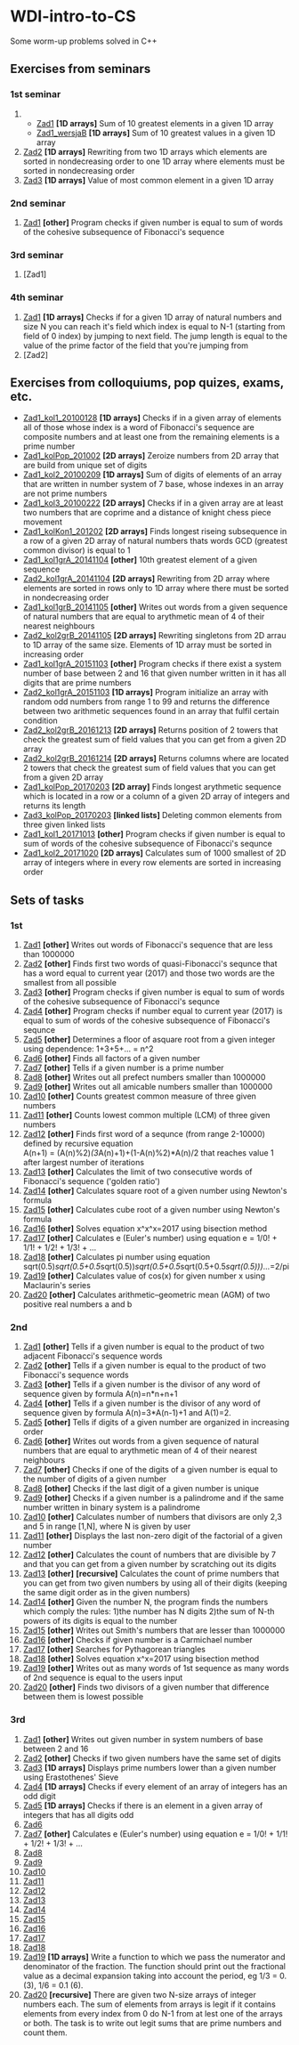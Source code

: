# **WDI-intro-to-CS**
Some worm-up problems solved in C++ 

## Exercises from seminars
### 1st seminar 
1.
	- [Zad1](https://github.com/kaspiotr/WDI-intro-to-CS/tree/master/Sem1_Ex1_20171006 "Sem1_Ex1_20171006") **[1D arrays]** Sum of 10 greatest elements in a given 1D array 
	- [Zad1_wersjaB](https://github.com/kaspiotr/WDI-intro-to-CS/tree/master/Sem1_Ex1_verB_20171006 "Sem1_Ex1_verB_20171006") **[1D arrays]** Sum of 10 greatest values in a given 1D array
2. [Zad2](https://github.com/kaspiotr/WDI-intro-to-CS/tree/master/Sem1_Ex2_20171006 "Sem1_Ex2_20171006") **[1D arrays]** Rewriting from two 1D arrays which elements are sorted in nondecreasing order to one 1D array where elements must be sorted in nondecreasing order
3. [Zad3](https://github.com/kaspiotr/WDI-intro-to-CS/tree/master/Sem1_Ex3_20171006 "Sem1_Ex3_20171006") **[1D arrays]** Value of most common element in a given 1D array 

### 2nd seminar
1. [Zad1](https://github.com/kaspiotr/WDI-intro-to-CS/tree/master/Sem2_Ex1_20171013 "Sem2_Ex1_20171013") **[other]** Program checks if given number is equal to sum of words of the cohesive subsequence of Fibonacci's sequence 

### 3rd seminar
1. [Zad1]

### 4th seminar
1. [Zad1](https://github.com/kaspiotr/WDI-intro-to-CS/tree/master/Sem4_Ex1_20171027 "Sem4_Ex1_20171027") **[1D arrays]** Checks if for a given 1D array of natural numbers and size N you can reach it's field which index is equal to N-1 (starting from field of 0 index) by jumping to next field. The jump length is equal to the value of the prime factor of the field that you're jumping from 
2. [Zad2]

## Exercises from colloquiums, pop quizes, exams, etc.
- [Zad1_kol1_20100128](https://github.com/kaspiotr/WDI-intro-to-CS/tree/master/Ex1_coll1_20100128  "Ex1_coll1_2010012") **[1D arrays]** Checks if in a given array of elements all of those whose index is a word of Fibonacci's sequence are composite numbers and at least one from the remaining elements is a prime number 
- [Zad1_kolPop_201002](https://github.com/kaspiotr/WDI-intro-to-CS/tree/master/Ex1_collRep1_201202 "Ex1_collRep1_201202") **[2D arrays]** Zeroize numbers from 2D array that are build from unique set of digits
- [Zad1_kol2_20100209](https://github.com/kaspiotr/WDI-intro-to-CS/tree/master/Ex1_coll2_20100209  "Ex1_coll2_20100209") **[1D arrays]** Sum of digits of elements of an array that are written in number system of 7 base, whose indexes in an array are not prime numbers
- [Zad1_kol3_20100222](https://github.com/kaspiotr/WDI-intro-to-CS/tree/master/Ex1_coll3_20100222 "Ex1_coll3_20100222") **[2D arrays]** Checks if in a given array are at least two numbers that are coprime and a distance of knight chess piece movement
- [Zad1_kolKon1_201202](https://github.com/kaspiotr/WDI-intro-to-CS/tree/master/Ex1_collFin1_201202 "Ex1_collFin1_201202") **[2D arrays]** Finds longest riseing subsequence in a row of a given 2D array of natural numbers thats words GCD (greatest common divisor) is equal to 1
- [Zad1_kol1grA_20141104](https://github.com/kaspiotr/WDI-intro-to-CS/tree/master/Ex1_coll1grA20141104 "Ex1_coll1grA20141104") **[other]** 10th greatest element of a given sequence
- [Zad2_kol1grA_20141104](https://github.com/kaspiotr/WDI-intro-to-CS/blob/master/Ex2_coll1grA_20141104.cpp "Ex2_coll1grA_20141104.cpp") **[2D arrays]** Rewriting from 2D array where elements are sorted in rows only to 1D array where there must be sorted in nondecreasing order 
- [Zad1_kol1grB_20141105](https://github.com/kaspiotr/WDI-intro-to-CS/tree/master/Ex1_coll1grB_20141105 "Ex1_coll1grB_20141105") **[other]** Writes out words from a given sequence of natural numbers that are equal to arythmetic mean of 4 of their nearest neighbours
- [Zad2_kol2grB_20141105](https://github.com/kaspiotr/WDI-intro-to-CS/tree/master/Ex2_coll1grB_20141105 "Ex2_coll1grB_20141105") **[2D arrays]** Rewriting singletons from 2D arrau to 1D array of the same size. Elements of 1D array must be sorted in increasing order
- [Zad1_kol1grA_20151103](https://github.com/kaspiotr/WDI-intro-to-CS/tree/master/Ex1_coll1grA_20151103 "Ex1_coll1grA_20151103git ") **[other]** Program checks if there exist a system number of base between 2 and 16 that given number written in it has all digits that are prime numbers  
- [Zad2_kol1grA_20151103](https://github.com/kaspiotr/WDI-intro-to-CS/tree/master/Ex2_coll1grA_20151103 "Ex2_coll1grA_20151103") **[1D arrays]** Program initialize an array with random odd numbers from range 1 to 99 and returns the difference between two arithmetic sequences found in an array that fulfil certain condition
- [Zad2_kol2grB_20161213](https://github.com/kaspiotr/WDI-intro-to-CS/tree/master/Ex2_coll2grB_20161213 "Ex2_coll2grB_20161213") **[2D arrays]** Returns position of 2 towers that check the greatest sum of field values that you can get from a given 2D array
- [Zad2_kol2grB_20161214](https://github.com/kaspiotr/WDI-intro-to-CS/tree/master/Ex2_coll2grB_20161214 "Ex2_coll2grB_20161214") **[2D arrays]** Returns columns where are located 2 towers that check the greatest sum of field values that you can get from a given 2D array
- [Zad1_kolPop_20170203](https://github.com/kaspiotr/WDI-intro-to-CS/tree/master/Ex1_collRep_20170203 "Ex1_collRep_20170203") **[2D array]** Finds longest arythmetic sequence which is located in a row or a column of a given 2D array of integers and returns its length
- [Zad3_kolPop_20170203](https://github.com/kaspiotr/WDI-intro-to-CS/tree/master/Ex3_collRep_20170203 "Ex3_collRep_20170203") **[linked lists]** Deleting common elements from three given linked lists
- [Zad1_kol1_20171013](https://github.com/kaspiotr/WDI-intro-to-CS/tree/master/Sem2_Ex1_20171013 "Sem2_Ex1_20171013") **[other]** Program checks if given number is equal to sum of words of the cohesive subsequence of Fibonacci's sequnce
- [Zad1_kol2_20171020](https://github.com/kaspiotr/WDI-intro-to-CS/tree/master/Ex1_coll2_20171020 "Ex1_coll2_20171020") **[2D arrays]** Calculates sum of 1000 smallest of 2D array of integers where in every row elements are sorted in increasing order

## Sets of tasks
### 1st
1. [Zad1](https://github.com/kaspiotr/WDI-intro-to-CS/tree/master/Set1_Ex1 "Set1_Ex1") **[other]** Writes out words of Fibonacci's sequence that are less than 1000000
2. [Zad2](https://github.com/kaspiotr/WDI-intro-to-CS/tree/master/Set1_Ex2 "Set1_Ex2") **[other]** Finds first two words of quasi-Fibonacci's sequnce that has a word equal to current year (2017) and those two words are the smallest from all possible
3. [Zad3](https://github.com/kaspiotr/WDI-intro-to-CS/tree/master/Sem2_Ex1_20171013 "Sem2_Ex1_20171013") **[other]** Program checks if given number is equal to sum of words of the cohesive subsequence of Fibonacci's sequnce
4. [Zad4](https://github.com/kaspiotr/WDI-intro-to-CS/tree/master/Set1_Ex4 "Set_Ex4") **[other]** Program checks if number equal to current year (2017) is equal to sum of words of the cohesive subsequence of Fibonacci's sequnce
5. [Zad5](https://github.com/kaspiotr/WDI-intro-to-CS/tree/master/Set1_Ex5 "Set1_Ex5") **[other]** Determines a floor of asquare root from a given integer using dependence: 1+3+5+... = n^2
6. [Zad6](https://github.com/kaspiotr/WDI-intro-to-CS/tree/master/Set1_Ex6 "Set1_Ex6") **[other]** Finds all factors of a given number
7. [Zad7](https://github.com/kaspiotr/WDI-intro-to-CS/tree/master/Set1_Ex7 "Set1_Ex7") **[other]** Tells if a given number is a prime number
8. [Zad8](https://github.com/kaspiotr/WDI-intro-to-CS/tree/master/Set1_Ex8 "Set1_Ex8") **[other]** Writes out all prefect numbers smaller than 1000000 
9. [Zad9](https://github.com/kaspiotr/WDI-intro-to-CS/tree/master/Set1_Ex9 "Set1_Ex9") **[other]** Writes out all amicable numbers smaller than 1000000
10. [Zad10](https://github.com/kaspiotr/WDI-intro-to-CS/tree/master/Set1_Ex10 "Set1_Ex10") **[other]** Counts greatest common measure of three given numbers
11. [Zad11](https://github.com/kaspiotr/WDI-intro-to-CS/tree/master/Set1_Ex11 "Set1_Ex11") **[other]** Counts lowest common multiple (LCM) of three given numbers
12. [Zad12](https://github.com/kaspiotr/WDI-intro-to-CS/tree/master/Set1_Ex12 "Set1_Ex12") **[other]** Finds first word of a sequnce (from range 2-10000) defined by recursive equation  
	A(n+1) = (A(n)%2)*(3*A(n)+1)+(1-A(n)%2)*A(n)/2 that reaches value 1 after largest number of iterations 
13. [Zad13](https://github.com/kaspiotr/WDI-intro-to-CS/tree/master/Set1_Ex13 "Set1_Ex13") **[other]** Calculates the limit of two consecutive words of Fibonacci's sequence ('golden ratio')
14. [Zad14](https://github.com/kaspiotr/WDI-intro-to-CS/tree/master/Set1_Ex14 "Set1_Ex14") **[other]** Calculates square root of a given number using Newton's formula
15. [Zad15](https://github.com/kaspiotr/WDI-intro-to-CS/tree/master/Set1_Ex15 "Set1_Ex15") **[other]** Calculates cube root of a given number using Newton's formula 
16. [Zad16](https://github.com/kaspiotr/WDI-intro-to-CS/tree/master/Set1_Ex16 "Set1_Ex16") **[other]** Solves equation x^x^x=2017 using bisection method
17. [Zad17](https://github.com/kaspiotr/WDI-intro-to-CS/tree/master/Set1_Ex17 "Set1_Ex17") **[other]** Calculates e (Euler's number) using equation e = 1/0! + 1/1! + 1/2! + 1/3! + ... 
18. [Zad18](https://github.com/kaspiotr/WDI-intro-to-CS/tree/master/Set1_Ex18 "Set1_Ex18") **[other]** Calculates pi number using equation sqrt(0.5)*sqrt(0.5+0.5*sqrt(0.5))*sqrt(0.5+0.5*sqrt(0.5+0.5*sqrt(0.5)))*...=2/pi
19. [Zad19](https://github.com/kaspiotr/WDI-intro-to-CS/tree/master/Set1_Ex19 "Set1_Ex19") **[other]** Calculates value of cos(x) for given number x using Maclaurin's series
20. [Zad20](https://github.com/kaspiotr/WDI-intro-to-CS/tree/master/Set1_Ex20 "Set1_Ex20") **[other]** Calculates arithmetic–geometric mean (AGM) of two positive real numbers a and b

### 2nd
1. [Zad1](https://github.com/kaspiotr/WDI-intro-to-CS/tree/master/Set2_Ex1 "Set2_Ex1") **[other]** Tells if a given number is equal to the product of two adjacent Fibonacci's sequence words
2. [Zad2](https://github.com/kaspiotr/WDI-intro-to-CS/tree/master/Set2_Ex2 "Set2_Ex2") **[other]** Tells if a given number is equal to the product of two Fibonacci's sequence words
3. [Zad3](https://github.com/kaspiotr/WDI-intro-to-CS/tree/master/Set2_Ex3 "Set2_Ex3") **[other]** Tells if a given number is the divisor of any word of sequence given by formula A(n)=n*n+n+1
4. [Zad4](https://github.com/kaspiotr/WDI-intro-to-CS/tree/master/Set2_Ex4 "Set2_Ex4") **[other]** Tells if a given number is the divisor of any word of sequence given by formula A(n)=3*A(n-1)+1 and A(1)=2.
5. [Zad5](https://github.com/kaspiotr/WDI-intro-to-CS/tree/master/Set2_Ex5 "Set2_Ex5") **[other]** Tells if digits of a given number are organized in increasing order
6. [Zad6](https://github.com/kaspiotr/WDI-intro-to-CS/tree/master/Set2_Ex6 "Set2_Ex6") **[other]** Writes out words from a given sequence of natural numbers that are equal to arythmetic mean of 4 of their nearest neighbours
7. [Zad7](https://github.com/kaspiotr/WDI-intro-to-CS/tree/master/Set2_Ex7 "Set2_Ex7") **[other]** Checks if one of the digits of a given number is equal to the number of digits of a given number
8. [Zad8](https://github.com/kaspiotr/WDI-intro-to-CS/tree/master/Set2_Ex8 "Set2_Ex8") **[other]** Checks if the last digit of a given number is unique
9. [Zad9](https://github.com/kaspiotr/WDI-intro-to-CS/tree/master/Set2_Ex9 "Set2_Ex9") **[other]** Checks if a given number is a palindrome and if the same number written in binary system is a palindrome
10. [Zad10](https://github.com/kaspiotr/WDI-intro-to-CS/tree/master/Set2_Ex10 "Set2_Ex10") **[other]** Calculates number of numbers that divisors are only 2,3 and 5 in range [1,N], where N is given by user
11. [Zad11](https://github.com/kaspiotr/WDI-intro-to-CS/tree/master/Set2_Ex11 "Set2_Ex11") **[other]** Displays the last non-zero digit of the factorial of a given number
12. [Zad12](https://github.com/kaspiotr/WDI-intro-to-CS/tree/master/Set2_Ex12 "Set2_Ex12") **[other]** Calculates the count of numbers that are divisible by 7 and that you can get from a given number by scratching out its digits
13. [Zad13](https://github.com/kaspiotr/WDI-intro-to-CS/tree/master/Set2_Ex13 "Set2_Ex13") **[other]** **[recursive]** Calculates the count of prime numbers that you can get from two given numbers by using all of their digits (keeping the same digit order as in the given numbers)
14. [Zad14](https://github.com/kaspiotr/WDI-intro-to-CS/tree/master/Set2_Ex14 "Set2_Ex14") **[other]** Given the number N, the program finds the numbers which comply the rules: 1)the number has N digits
    2)the sum of N-th powers of its digits is equal to the number
15. [Zad15](https://github.com/kaspiotr/WDI-intro-to-CS/tree/master/Set2_Ex15 "Set2_Ex15") **[other]** Writes out Smith's numbers that are lesser than 1000000
16. [Zad16](https://github.com/kaspiotr/WDI-intro-to-CS/tree/master/Set2_Ex16 "Set2_Ex16") **[other]** Checks if given number is a Carmichael number
17. [Zad17](https://github.com/kaspiotr/WDI-intro-to-CS/tree/master/Set2_Ex17 "Set2_Ex17") **[other]** Searches for Pythagorean triangles
18. [Zad18](https://github.com/kaspiotr/WDI-intro-to-CS/tree/master/Set2_Ex18 "Set2_Ex18") **[other]** Solves equation x^x=2017 using bisection method
19. [Zad19](https://github.com/kaspiotr/WDI-intro-to-CS/tree/master/Set2_Ex19 "Set2_Ex19") **[other]** Writes out as many words of 1st sequence as many words of 2nd sequence is equal to the users input
20. [Zad20](https://github.com/kaspiotr/WDI-intro-to-CS/tree/master/Set2_Ex20 "Set2_Ex20") **[other]** Finds two divisors of a given number that difference between them is lowest possible

### 3rd
1. [Zad1](https://github.com/kaspiotr/WDI-intro-to-CS/tree/master/Set3_Ex1 "Set3_Ex1") **[other]** Writes out given number in system numbers of base between 2 and 16
2. [Zad2](https://github.com/kaspiotr/WDI-intro-to-CS/tree/master/Set3_Ex2 "Set3_Ex2") **[other]** Checks if two given numbers have the same set of digits
3. [Zad3](https://github.com/kaspiotr/WDI-intro-to-CS/tree/master/Set3_Ex3 "Set3_Ex3") **[1D arrays]** Displays prime numbers lower than a given number using Erastothenes' Sieve
4. [Zad4](https://github.com/kaspiotr/WDI-intro-to-CS/tree/master/Set3_Ex4 "Set3_Ex4") **[1D arrays]** Checks if every element of an array of integers has an odd digit
5. [Zad5](https://github.com/kaspiotr/WDI-intro-to-CS/tree/master/Set3_Ex5 "Set3_Ex5") **[1D arrays]** Checks if there is an element in a given array of integers that has all digits odd
6. [Zad6](https://github.com/kaspiotr/WDI-intro-to-CS/tree/master/Set3_Ex6 "Set3_Ex6")
7. [Zad7](https://github.com/kaspiotr/WDI-intro-to-CS/tree/master/Set3_Ex7 "Set3_Ex7") **[other]** Calculates e (Euler's number) using equation e = 1/0! + 1/1! + 1/2! + 1/3! + ...
8. [Zad8](https://github.com/kaspiotr/WDI-intro-to-CS/tree/master/Set3_Ex8 "Set3_Ex8")
9. [Zad9](https://github.com/kaspiotr/WDI-intro-to-CS/tree/master/Set3_Ex9 "Set3_Ex9")
10. [Zad10](https://github.com/kaspiotr/WDI-intro-to-CS/tree/master/Set3_Ex10 "Set3_Ex10")
11. [Zad11](https://github.com/kaspiotr/WDI-intro-to-CS/tree/master/Set3_Ex11 "Set3_Ex11")
12. [Zad12](https://github.com/kaspiotr/WDI-intro-to-CS/tree/master/Set3_Ex12 "Set3_Ex12")
13. [Zad13](https://github.com/kaspiotr/WDI-intro-to-CS/tree/master/Set3_Ex13 "Set3_Ex13")
14. [Zad14](https://github.com/kaspiotr/WDI-intro-to-CS/tree/master/Set3_Ex14 "Set3_Ex14")
15. [Zad15](https://github.com/kaspiotr/WDI-intro-to-CS/tree/master/Set3_Ex15 "Set3_Ex15")
16. [Zad16](https://github.com/kaspiotr/WDI-intro-to-CS/tree/master/Set3_Ex16 "Set3_Ex16")
17. [Zad17](https://github.com/kaspiotr/WDI-intro-to-CS/tree/master/Set3_Ex17 "Set3_Ex17")
18. [Zad18](https://github.com/kaspiotr/WDI-intro-to-CS/tree/master/Set3_Ex18 "Set3_Ex18")  
19. [Zad19](https://github.com/kaspiotr/WDI-intro-to-CS/tree/master/Set3_Ex19 "Set3_Ex19") **[1D arrays]** Write a function to which we pass the numerator and denominator of the fraction. 
    The function should print out the fractional value as a decimal expansion taking into account the period, eg 1/3 = 0. (3), 1/6 = 0.1 (6). 
20. [Zad20](https://github.com/kaspiotr/WDI-intro-to-CS/tree/master/Set3_Ex20 "Set3_Ex20") **[recursive]** There are given two N-size arrays of integer numbers each. The sum of elements from arrays is legit if it contains elements from every index from 0 do N-1
    from at lest one of the arrays or both. The task is to write out legit sums that are prime numbers and count them.